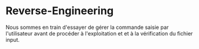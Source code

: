 # Reverse-Engineering
Nous sommes en train d'essayer de gérer la commande saisie par l'utilisateur avant de procéder à l'exploitation et et à la vérification du fichier input.
